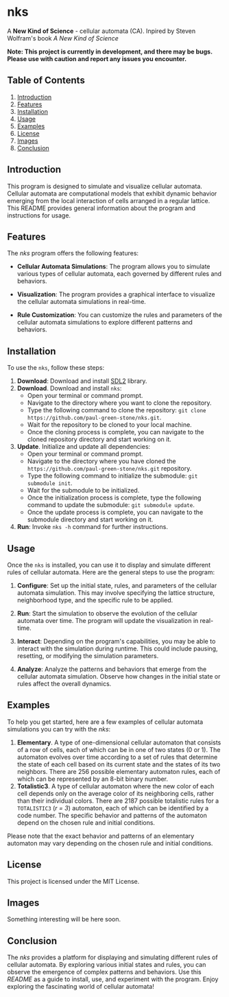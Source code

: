 # nks

A **New Kind of Science** - cellular automata (CA). Inpired by Steven Wolfram's book *A New Kind of Science*

**Note: This project is currently in development, and there may be bugs. Please use with caution and report any issues you encounter.**

## Table of Contents

1. [Introduction](#introduction)
2. [Features](#features)
3. [Installation](#installation)
4. [Usage](#usage)
5. [Examples](#examples)
6. [License](#license)
7. [Images](#images)
8. [Conclusion](#conclusion)

## Introduction

This program is designed to simulate and visualize cellular automata. Cellular automata are computational models that exhibit dynamic behavior emerging from the local interaction of cells arranged in a regular lattice. This README provides general information about the program and instructions for usage.

## Features

The *nks* program offers the following features:

* **Cellular Automata Simulations**: The program allows you to simulate various types of cellular automata, each governed by different rules and behaviors.

* **Visualization**: The program provides a graphical interface to visualize the cellular automata simulations in real-time.

* **Rule Customization**: You can customize the rules and parameters of the cellular automata simulations to explore different patterns and behaviors.

## Installation

To use the `nks`, follow these steps:

1. **Download**: Download and install [SDL2](https://www.libsdl.org/) library.
2. **Download**. Download and install `nks`:
   * Open your terminal or command prompt.
   * Navigate to the directory where you want to clone the repository.
   * Type the following command to clone the repository: `git clone https://github.com/paul-green-stone/nks.git`.
   * Wait for the repository to be cloned to your local machine.
   * Once the cloning process is complete, you can navigate to the cloned repository directory and start working on it.
3. **Update**. Initialize and update all dependencies:
   * Open your terminal or command prompt.
   * Navigate to the directory where you have cloned the `https://github.com/paul-green-stone/nks.git` repository.
   * Type the following command to initialize the submodule: `git submodule init`.
   * Wait for the submodule to be initialized.
   * Once the initialization process is complete, type the following command to update the submodule: `git submodule update`.
   * Once the update process is complete, you can navigate to the submodule directory and start working on it.
4. **Run**: Invoke `nks -h` command for further instructions.

## Usage

Once the `nks` is installed, you can use it to display and simulate different rules of cellular automata. Here are the general steps to use the program:

1. **Configure**: Set up the initial state, rules, and parameters of the cellular automata simulation. This may involve specifying the lattice structure, neighborhood type, and the specific rule to be applied.

2. **Run**: Start the simulation to observe the evolution of the cellular automata over time. The program will update the visualization in real-time.

3. **Interact**: Depending on the program's capabilities, you may be able to interact with the simulation during runtime. This could include pausing, resetting, or modifying the simulation parameters.

4. **Analyze**: Analyze the patterns and behaviors that emerge from the cellular automata simulation. Observe how changes in the initial state or rules affect the overall dynamics.

## Examples

To help you get started, here are a few examples of cellular automata simulations you can try with the *nks*:

1. **Elementary**. A type of one-dimensional cellular automaton that consists of a row of cells, each of which can be in one of two states (0 or 1). The automaton evolves over time according to a set of rules that determine the state of each cell based on its current state and the states of its two neighbors. There are 256 possible elementary automaton rules, each of which can be represented by an 8-bit binary number.
2. **Totalistic3**. A type of cellular automaton where the new color of each cell depends only on the average color of its neighboring cells, rather than their individual colors. There are 2187 possible totalistic rules for a `TOTALISTIC3` (*r = 3*) automaton, each of which can be identified by a code number. The specific behavior and patterns of the automaton depend on the chosen rule and initial conditions.

Please note that the exact behavior and patterns of an elementary automaton may vary depending on the chosen rule and initial conditions.

## License

This project is licensed under the MIT License.

## Images

Something interesting will be here soon.

## Conclusion

The *nks* provides a platform for displaying and simulating different rules of cellular automata. By exploring various initial states and rules, you can observe the emergence of complex patterns and behaviors. Use this *README* as a guide to install, use, and experiment with the program. Enjoy exploring the fascinating world of cellular automata!
